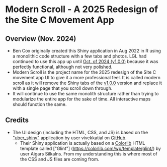 # Modern Scroll - A 2025 Redesign of the Site C Movement App

## Overview (Nov. 2024)
- Ben Cox originally created this Shiny application in Aug 2022 in R using a monolithic code structure with a few tabs and photos. LGL had continued to use this app up until [Oct. of 2024 (v1.0.0)](https://github.com/LGLLimited/SiteC_MovementVis_App/releases/tag/v1.0.0) because it was perfectly functional, although not very polished.
- Modern Scroll is the project name for the 2025 redesign of the Site C movement app UI to give it a more professional feel. It is called modern scroll as it will remove the Shiny tabs of the [v1.0.0](https://github.com/LGLLimited/SiteC_MovementVis_App/releases/tag/v1.0.0) version and replace it with a single page that you scroll down through.
- It will continue to use the same monolith structure rather than trying to modularize the entire app for the sake of time. All interactive maps should function the same. 
## Credits
- The UI design (including the HTML, CSS, and JS) is based on the ["uber_shiny"]((https://github.com/vivekkatial/uber_shiny?tab=readme-ov-file)) application by user vivekkatial on [GitHub](https://github.com/vivekkatial).
  - Their Shiny application is actually based on a [Colorlib](https://colorlib.com/wp/) HTML template called ["Glint"] (https://colorlib.com/wp/template/glint/) by user Aigars Silkalns. From my understanding this is where most of the CSS and JS files are coming from. 
